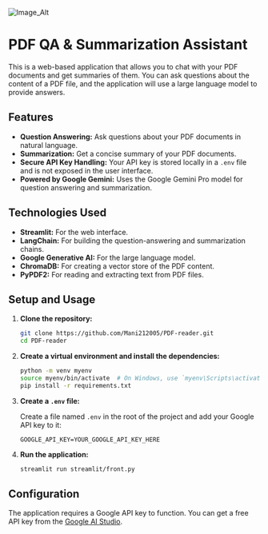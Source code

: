 ![Image_Alt](https://github.com/Mani212005/PDF-reader/blob/0dc961f534923de6d37f158b49d8785768da9fc4/Screenshot%202025-09-10%20at%209.53.52%E2%80%AFPM.jpg)

# PDF QA & Summarization Assistant

This is a web-based application that allows you to chat with your PDF documents and get summaries of them. You can ask questions about the content of a PDF file, and the application will use a large language model to provide answers.

## Features

*   **Question Answering:** Ask questions about your PDF documents in natural language.
*   **Summarization:** Get a concise summary of your PDF documents.
*   **Secure API Key Handling:** Your API key is stored locally in a `.env` file and is not exposed in the user interface.
*   **Powered by Google Gemini:** Uses the Google Gemini Pro model for question answering and summarization.

## Technologies Used

*   **Streamlit:** For the web interface.
*   **LangChain:** For building the question-answering and summarization chains.
*   **Google Generative AI:** For the large language model.
*   **ChromaDB:** For creating a vector store of the PDF content.
*   **PyPDF2:** For reading and extracting text from PDF files.

## Setup and Usage

1.  **Clone the repository:**

    ```bash
    git clone https://github.com/Mani212005/PDF-reader.git
    cd PDF-reader
    ```

2.  **Create a virtual environment and install the dependencies:**

    ```bash
    python -m venv myenv
    source myenv/bin/activate  # On Windows, use `myenv\Scripts\activate`
    pip install -r requirements.txt
    ```

3.  **Create a `.env` file:**

    Create a file named `.env` in the root of the project and add your Google API key to it:

    ```
    GOOGLE_API_KEY=YOUR_GOOGLE_API_KEY_HERE
    ```

4.  **Run the application:**

    ```bash
    streamlit run streamlit/front.py
    ```

## Configuration

The application requires a Google API key to function. You can get a free API key from the [Google AI Studio](https://aistudio.google.com/).
